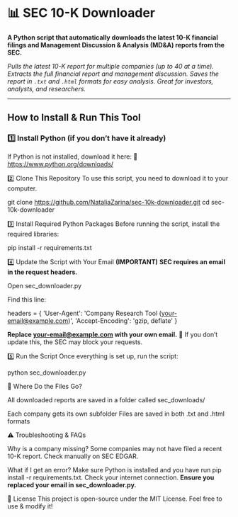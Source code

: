 # 📊 SEC 10-K Downloader

**A Python script that automatically downloads the latest 10-K financial filings and Management Discussion & Analysis (MD&A) reports from the SEC.**  

*Pulls the latest 10-K report for multiple companies (up to 40 at a time).*  
*Extracts the full financial report and management discussion.*
*Saves the report in `.txt` and `.html` formats for easy analysis.*
*Great for investors, analysts, and researchers.*

---

## **How to Install & Run This Tool**

### **1️⃣ Install Python (if you don’t have it already)**

If Python is not installed, download it here:
🔗 https://www.python.org/downloads/

2️⃣ Clone This Repository
To use this script, you need to download it to your computer.

git clone https://github.com/NataliaZarina/sec-10k-downloader.git
cd sec-10k-downloader

3️⃣ Install Required Python Packages
Before running the script, install the required libraries:

pip install -r requirements.txt

4️⃣ Update the Script with Your Email **(IMPORTANT)**
**SEC requires an email in the request headers.**

Open sec_downloader.py

Find this line:

headers = {
    'User-Agent': 'Company Research Tool (your-email@example.com)',
    'Accept-Encoding': 'gzip, deflate'
}

**Replace your-email@example.com with your own email.**
🚨 If you don’t update this, the SEC may block your requests.

5️⃣ Run the Script
Once everything is set up, run the script:

python sec_downloader.py

📂 Where Do the Files Go?

All downloaded reports are saved in a folder called sec_downloads/

Each company gets its own subfolder
Files are saved in both .txt and .html formats

⚠️ Troubleshooting & FAQs

Why is a company missing?
Some companies may not have filed a recent 10-K report.
Check manually on SEC EDGAR.

What if I get an error?
Make sure Python is installed and you have run pip install -r requirements.txt.
Check your internet connection.
**Ensure you replaced your email in sec_downloader.py.**

📜 License
This project is open-source under the MIT License.
Feel free to use & modify it!
